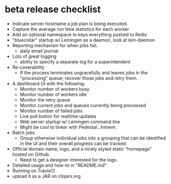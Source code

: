# beta release checklist

* Indicate server hostname a job plan is being executed.
* Capture the average run time statistics for each worker
* Add an optional namespace to keys everything pushed to Redis
* "bluecollar" startup w/ Leiningen as a daemon, look at lein-daemon
* Reporting mechanism for when jobs fail.
    * daily email journal
* Lots of great logging
    * ability to specify a separate log for a superintendent
* Re-coverability
    * If the process terminates ungracefully and leaves jobs in the
      "processing" queue; recover those jobs and retry them.
* A dashboard UI with the following:
    * Monitor number of workers busy
    * Monitor number of workers idle
    * Monitor the retry queue
    * Monitor current jobs and queues currently being processed
    * Monitor number of failed jobs
    * Live poll button for realtime updates
    * Web server startup w/ Leiningen command line
    * Might be cool to tinker with Pedestal...hmmm.
* Batch jobs
    * Group otherwise individual jobs into a grouping that can
      be identified in the UI and their overall progress can be
      tracked.
* Official domain name, logo, and a nicely styled static "homepage" hosted on Github.
    * Need to get a designer interested for the logo.
* Detailed usage and how-to in "README.md"
* Running on TravisCI
* upload it as a JAR on clojars.org

